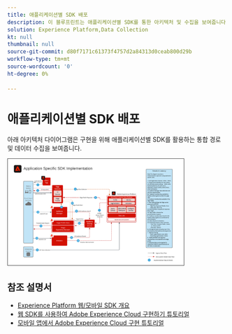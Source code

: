 ```yaml
---
title: 애플리케이션별 SDK 배포
description: 이 블루프린트는 애플리케이션별 SDK를 통한 아키텍처 및 수집을 보여줍니다
solution: Experience Platform,Data Collection
kt: null
thumbnail: null
source-git-commit: d80f7171c61373f4757d2a84313d0ceab800d29b
workflow-type: tm+mt
source-wordcount: '0'
ht-degree: 0%

---
```


# 애플리케이션별 SDK 배포

아래 아키텍처 다이어그램은 구현을 위해 애플리케이션별 SDK를 활용하는 통합 경로 및 데이터 수집을 보여줍니다.

<img src="assets/app_sdk_flow.png" alt="애플리케이션별 SDK를 사용한 구현을 위한 참조 아키텍처" style="width:80%; border:1px solid #4a4a4a" />

## 참조 설명서

* [Experience Platform 웹/모바일 SDK 개요](https://experienceleague.adobe.com/docs/experience-platform/edge/home.html?lang=ko)
* [웹 SDK를 사용하여 Adobe Experience Cloud 구현하기 튜토리얼](https://experienceleague.adobe.com/docs/platform-learn/implement-web-sdk/overview.html?lang=ko)
* [모바일 앱에서 Adobe Experience Cloud 구현 튜토리얼](https://experienceleague.adobe.com/docs/platform-learn/implement-mobile-sdk/overview.html?lang=ko)